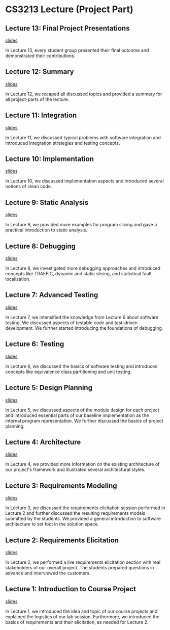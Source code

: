 # CS3213 Lecture (Project Part)

## Lecture 13: Final Project Presentations
[slides](slides/lectures-project/Project_13_Presentations_Schedule.pdf)

In Lecture 13, every student group presented their final outcome and demonstrated their contributions.


## Lecture 12: Summary
[slides](slides/lectures-project/Project_12_Summary.pdf)

In Lecture 12, we recaped all discussed topics and provided a summary for all project-parts of the lecture.


## Lecture 11: Integration
[slides](slides/lectures-project/Project_11_Integration.pdf)

In Lecture 11, we discussed typical problems with software integration and introduced integration strategies and testing concepts.


## Lecture 10: Implementation
[slides](slides/lectures-project/Project_10_Implementation.pdf)

In Lecture 10, we discussed implementation aspects and introduced several notions of clean code.


## Lecture 9: Static Analysis
[slides](slides/lectures-project/Project_09_StaticAnalysis.pdf)

In Lecture 9, we provided more examples for program slicing and gave a practical introduction to static analysis.


## Lecture 8: Debugging
[slides](slides/lectures-project/Project_08_Debugging.pdf)

In Lecture 8, we investigated more debugging approaches and introduced concepts like TRAFFIC, dynamic and static slicing, and statistical fault localization.


## Lecture 7: Advanced Testing
[slides](slides/lectures-project/Project_07_Advanced_Testing.pdf)

In Lecture 7, we intensified the knowledge from Lecture 6 about software testing. We discussed aspects of testable code and test-driven development. We further started introducing the foundations of debugging.


## Lecture 6: Testing
[slides](slides/lectures-project/Project_06_Testing.pdf)

In Lecture 6, we discussed the basics of software testing and introduced concepts like equivalence class partitioning and unit testing.


## Lecture 5: Design Planning
[slides](slides/lectures-project/Project_05_Design_Planning.pdf)

In Lecture 5, we discussed aspects of the module design for each project and introduced essential parts of our baseline implementation as the internal program representation. We further discussed the basics of project planning.


## Lecture 4: Architecture 
[slides](slides/lectures-project/Project_04_Architecture.pdf)

In Lecture 4, we provided more information on the existing architecture of our project's framework and illustrated several architectural styles.


## Lecture 3: Requirements Modeling
[slides](slides/lectures-project/Project_03_RequirementsModeling.pdf)

In Lecture 3, we discussed the requirements elicitation session performed in Lecture 2 and further discussed the resulting requirements models submitted by the students. We provided a general introduction to software architecture to set foot in the solution space.


## Lecture 2: Requirements Elicitation
[slides](slides/lectures-project/Project_02_RequirementsElicitation.pdf)

In Lecture 2, we performed a live requirements elicitation section with real stakeholders of our overall project. The students prepared questions in advance and interviewed the customers.


## Lecture 1: Introduction to Course Project
[slides](slides/lectures-project/Project_01_Intro.pdf)

In Lecture 1, we introduced the idea and topic of our course projects and explained the logistics of our lab session. Furthermore, we introduced the basics of requirements and their elicitation, as needed for Lecture 2.